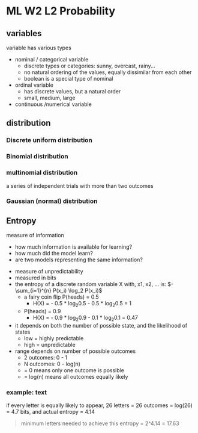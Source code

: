 # ML W2 L2 Probability

## variables
variable has various types
* nominal / categorical variable
    * discrete types or categories: sunny, overcast, rainy...
    * no natural ordering of the values, equally dissimilar from each other
    * boolean is a special type of nominal
* ordinal variable
    * has discrete values, but a natural order
    * small, medium, large
* continuous /numerical variable

## distribution
### Discrete uniform distribution
### Binomial distribution
### multinomial distribution
a series of independent trials with more than two outcomes
### Gaussian (normal) distribution

## Entropy
measure of information
* how much information is available for learning?
* how much did the model learn?
* are two models representing the same information?

- measure of unpredictability
- measured in bits
- the entropy of a discrete random variable X with, x1, x2, ... is: $- \sum_{i=1}^{n} P(x_i) \log_2 P(x_i)$
  - a fairy coin flip P(heads) = 0.5
    - H(X) = - 0.5 * $\log_2 0.5$ - 0.5 * $\log_2 0.5$ = 1
  - P(heads) = 0.9
    - H(X) = - 0.9 * $\log_2 0.9$ - 0.1 * $\log_2 0.1$ = 0.47
- it depends on both the number of possible state, and the likelihood of states
    - low = highly predictable
    - high = unpredictable
- range depends on number of possible outcomes
    - 2 outcomes: 0 - 1
    - N outcomes: 0 - log(n)
    - = 0 means only one outcome is possible
    - = log(n) means all outcomes equally likely

### example: text
if every letter is equally likely to appear, 26 letters = 26 outcomes = log(26) = 4.7 bits, and actual entropy = 4.14
> minimum letters needed to achieve this entropy = 2^4.14 = 17.63
